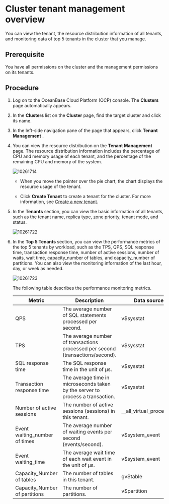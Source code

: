 Cluster tenant management overview
=======================================================

You can view the tenant, the resource distribution information of all tenants, and monitoring data of top 5 tenants in the cluster that you manage.

**Prerequisite**
-------------------------------------

You have all permissions on the cluster and the management permissions on its tenants.

**Procedure**
----------------------------------

1. Log on to the OceanBase Cloud Platform (OCP) console. The **Clusters** page automatically appears.



2. In the **Clusters** list on the **Cluster** page, find the target cluster and click its name.



3. In the left-side navigation pane of the page that appears, click **Tenant Management** .



4. You can view the resource distribution on the **Tenant Management** page. The resource distribution information includes the percentage of CPU and memory usage of each tenant, and the percentage of the remaining CPU and memory of the system.

   ![10261714](https://help-static-aliyun-doc.aliyuncs.com/assets/img/en-US/2825667361/p344188.png)
   * When you move the pointer over the pie chart, the chart displays the resource usage of the tenant.



   * Click **Create Tenant** to create a tenant for the cluster. For more information, see [Create a new tenant](../5.manage-tenants/2.basic-tenant-operations/2.create-a-tenant-1.md).






5. In the **Tenants** section, you can view the basic information of all tenants, such as the tenant name, replica type, zone priority, tenant mode, and status.

   ![10261722](https://help-static-aliyun-doc.aliyuncs.com/assets/img/en-US/2825667361/p344196.png)


6. In the **Top 5 Tenants** section, you can view the performance metrics of the top 5 tenants by workload, such as the TPS, QPS, SQL response time, transaction response time, number of active sessions, number of waits, wait time, capacity_number of tables, and capacity_number of partitions. You can also view the monitoring information of the last hour, day, or week as needed.

   ![10261723](https://help-static-aliyun-doc.aliyuncs.com/assets/img/en-US/2825667361/p344198.png)

   The following table describes the performance monitoring metrics.


   |            Metric             |                                  Description                                   |        Data source        |
   |-------------------------------|--------------------------------------------------------------------------------|---------------------------|
   | QPS                           | The average number of SQL statements processed per second.                     | v$sysstat                 |
   | TPS                           | The average number of transactions processed per second (transactions/second). | v$sysstat                 |
   | SQL response time             | The SQL response time in the unit of µs.                                       | v$sysstat                 |
   | Transaction response time     | The average time in microseconds taken by the server to process a transaction. | v$sysstat                 |
   | Number of active sessions     | The number of active sessions (sessions) in this tenant.                       | __all_virtual_processlist |
   | Event waiting_number of times | The average number of waiting events per second (events/second).               | v$system_event            |
   | Event waiting_time            | The average wait time of each wait event in the unit of μs.                    | v$system_event            |
   | Capacity_Number of tables     | The number of tables in this tenant.                                           | gv$table                  |
   | Capacity_Number of partitions | The number of partitions.                                                      | v$partition               |
